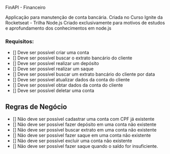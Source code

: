 FinAPI - Financeiro

Applicação para manutenção de conta bancária.
Criada no Curso Ignite da Rocketseat - Trilha Node.js
Criado exclusivamente para motivos de estudos e aprofundamento dos conhecimentos em node.js

### Requisitos:

- [] Deve ser possível criar uma conta
- [] Deve ser possível buscar o extrato bancário do cliente
- [] Deve ser possível realizar um depósito
- [] Deve ser possível realizar um saque
- [] Deve ser possível buscar um extrato bancário do cliente por data
- [] Deve ser possível atualizar dados da conta do cliente
- [] Deve ser possível obtar dados da conta do cliente
- [] Deve ser possível deletar uma conta


## Regras de Negócio

- [] Não deve ser possível cadastrar uma conta com CPF já existente
- [] Não deve ser possível fazer depósito em uma conta não existente
- [] Não deve ser possível buscar extrato em uma conta não existente
- [] Não deve ser possível fazer saque em uma conta não existente
- [] Não deve ser possível excluir uma conta não existente
- [] Não deve ser possível fazer saque quando o saldo for insuficiente.